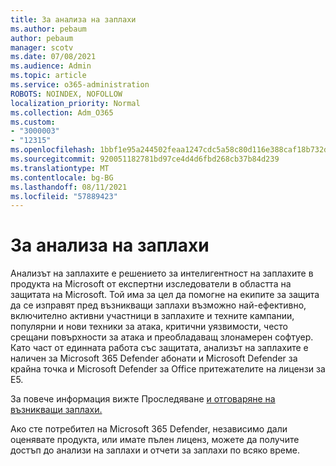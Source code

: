 ```yaml
---
title: За анализа на заплахи
ms.author: pebaum
author: pebaum
manager: scotv
ms.date: 07/08/2021
ms.audience: Admin
ms.topic: article
ms.service: o365-administration
ROBOTS: NOINDEX, NOFOLLOW
localization_priority: Normal
ms.collection: Adm_O365
ms.custom:
- "3000003"
- "12315"
ms.openlocfilehash: 1bbf1e95a244502feaa1247cdc5a58c80d116e388caf18b732d6ba0b85039418
ms.sourcegitcommit: 920051182781bd97ce4d4d6fbd268cb37b84d239
ms.translationtype: MT
ms.contentlocale: bg-BG
ms.lasthandoff: 08/11/2021
ms.locfileid: "57889423"
---
```

# <a name="about-threat-analytics"></a>За анализа на заплахи

Анализът на заплахите е решението за интелигентност на заплахите в продукта на Microsoft от експертни изследователи в областта на защитата на Microsoft. Той има за цел да помогне на екипите за защита да се изправят пред възникващи заплахи възможно най-ефективно, включително активни участници в заплахите и техните кампании, популярни и нови техники за атака, критични уязвимости, често срещани повърхности за атака и преобладаващ злонамерен софтуер. Като част от единната работа със защитата, анализът на заплахите е наличен за Microsoft 365 Defender абонати и Microsoft Defender за крайна точка и Microsoft Defender за Office притежателите на лицензи за E5. 

За повече информация вижте Проследяване [и отговаряне на възникващи заплахи.](https://docs.microsoft.com/microsoft-365/security/defender/threat-analytics)

Ако сте потребител на Microsoft 365 Defender, независимо дали оценявате продукта, или имате пълен лиценз, можете да получите достъп до анализи на заплахи и отчети за заплахи по всяко време. 